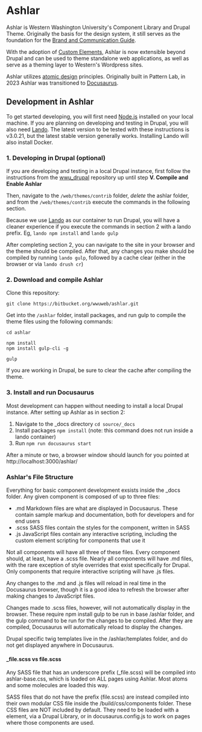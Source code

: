 # Ashlar

Ashlar is Western Washington University's Component Library and Drupal Theme. Originally the basis for the design system, it still serves as the foundation for the [Brand and Communication Guide](https://brand.wwu.edu/).

With the adoption of [Custom Elements](https://developer.mozilla.org/en-US/docs/Web/API/Web_Components/Using_custom_elements), Ashlar is now extensible beyond Drupal and can be used to theme standalone web applications, as well as serve as a theming layer to Western's Wordpress sites.

Ashlar utilizes [atomic design](https://atomicdesign.bradfrost.com/table-of-contents/) principles. Originally built in Pattern Lab, in 2023 Ashlar was transitioned to [Docusaurus](https://docusaurus.io/).

## Development in Ashlar

To get started developing, you will first need [Node.js](https://nodejs.org/en/download) installed on your local machine. If you are planning on developing and testing in Drupal, you will also need [Lando](https://github.com/lando/lando/releases). The latest version to be tested with these instructions is v3.0.21, but the latest stable version generally works. Installing Lando will also install Docker.


### 1. Developing in Drupal (optional)
If you are developing and testing in a local Drupal instance, first follow the instructions from the [wwu_drupal](https://bitbucket.org/wwuweb/wwu_drupal/src/11.x/) repository up until step **V. Compile and Enable Ashlar**

Then, navigate to the `/web/themes/contrib` folder, *delete* the ashlar folder, and from the `/web/themes/contrib` execute the commands in the following section.

Because we use [Lando](https://lando.dev/download) as our container to run Drupal, you will have a cleaner experience if you execute the commands in section 2 with a lando prefix. Eg, `lando npm install` and `lando gulp`

After completing section 2, you can navigate to the site in your browser and the theme should be compiled. After that, any changes you make should be compiled by running `lando gulp`, followed by a cache clear (either in the browser or via `lando drush cr`)

### 2. Download and compile Ashlar

Clone this repository:

`git clone https://bitbucket.org/wwuweb/ashlar.git`

Get into the `/ashlar` folder, install packages, and run gulp to compile the theme files using the following commands:

```
cd ashlar

npm install
npm install gulp-cli -g

gulp
```

If you are working in Drupal, be sure to clear the cache after compiling the theme.

### 3. Install and run Docusaurus

Most development can happen without needing to install a local Drupal instance. After setting up Ashlar as in section 2:

1. Navigate to the _docs directory `cd source/_docs`
2. Install packages `npm install` (note: this command does not run inside a lando container)
3. Run `npm run docusaurus start`

After a minute or two, a browser window should launch for you pointed at http://localhost:3000/ashlar/

### Ashlar's File Structure

Everything for basic component development exsists inside the _docs folder. Any given component is composed of up to three files:

* .md Markdown files are what are displayed in Docusaurus. These contain sample markup and documentation, both for developers and for end users
* .scss SASS files contain the styles for the component, written in SASS
* .js JavaScript files contain any interactive scripting, including the custom element scripting for components that use it

Not all components will have all three of these files. Every component should, at least, have a .scss file. Nearly all components will have .md files, with the rare exception of style overrides that exist specifically for Drupal. Only components that require interactive scripting will have .js files.

Any changes to the .md and .js files will reload in real time in the Docusaurus browser, though it is a good idea to refresh the browser after making changes to JavaScript files.

Changes made to .scss files, however, will not automatically display in the browser. These require npm install gulp to be run in base /ashlar folder, and the gulp command to be run for the changes to be compiled. After they are compiled, Docusaurus will automatically reload to display the changes.

Drupal specific twig templates live in the /ashlar/templates folder, and do not get displayed anywhere in Docusaurus.

#### _file.scss vs file.scss
Any SASS file that has an underscore prefix (_file.scss) will be compiled into ashlar-base.css, which is loaded on ALL pages using Ashlar. Most atoms and some molecules are loaded this way.

SASS files that do not have the prefix (file.scss) are instead compiled into their own modular CSS file inside the /build/css/components folder. These CSS files are NOT included by default. They need to be loaded with a <link> element, via a Drupal Library, or in docusaurus.config.js to work on pages where those components are used.

